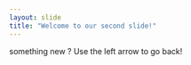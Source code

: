 ```yaml
---
layout: slide
title: "Welcome to our second slide!"
---
```

something new ?
Use the left arrow to go back!

